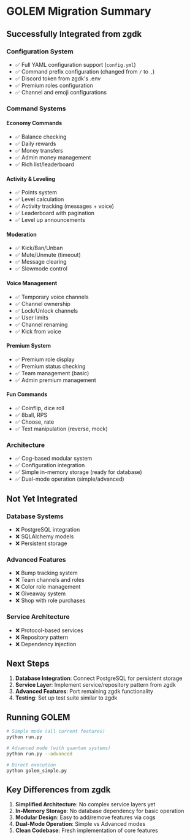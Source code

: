 # GOLEM Migration Summary

## Successfully Integrated from zgdk

### Configuration System
- ✅ Full YAML configuration support (`config.yml`)
- ✅ Command prefix configuration (changed from `/` to `,`)
- ✅ Discord token from zgdk's .env
- ✅ Premium roles configuration
- ✅ Channel and emoji configurations

### Command Systems

#### Economy Commands
- ✅ Balance checking
- ✅ Daily rewards
- ✅ Money transfers
- ✅ Admin money management
- ✅ Rich list/leaderboard

#### Activity & Leveling
- ✅ Points system
- ✅ Level calculation
- ✅ Activity tracking (messages + voice)
- ✅ Leaderboard with pagination
- ✅ Level up announcements

#### Moderation
- ✅ Kick/Ban/Unban
- ✅ Mute/Unmute (timeout)
- ✅ Message clearing
- ✅ Slowmode control

#### Voice Management
- ✅ Temporary voice channels
- ✅ Channel ownership
- ✅ Lock/Unlock channels
- ✅ User limits
- ✅ Channel renaming
- ✅ Kick from voice

#### Premium System
- ✅ Premium role display
- ✅ Premium status checking
- ✅ Team management (basic)
- ✅ Admin premium management

#### Fun Commands
- ✅ Coinflip, dice roll
- ✅ 8ball, RPS
- ✅ Choose, rate
- ✅ Text manipulation (reverse, mock)

### Architecture
- ✅ Cog-based modular system
- ✅ Configuration integration
- ✅ Simple in-memory storage (ready for database)
- ✅ Dual-mode operation (simple/advanced)

## Not Yet Integrated

### Database Systems
- ❌ PostgreSQL integration
- ❌ SQLAlchemy models
- ❌ Persistent storage

### Advanced Features
- ❌ Bump tracking system
- ❌ Team channels and roles
- ❌ Color role management
- ❌ Giveaway system
- ❌ Shop with role purchases

### Service Architecture
- ❌ Protocol-based services
- ❌ Repository pattern
- ❌ Dependency injection

## Next Steps

1. **Database Integration**: Connect PostgreSQL for persistent storage
2. **Service Layer**: Implement service/repository pattern from zgdk
3. **Advanced Features**: Port remaining zgdk functionality
4. **Testing**: Set up test suite similar to zgdk

## Running GOLEM

```bash
# Simple mode (all current features)
python run.py

# Advanced mode (with quantum systems)
python run.py --advanced

# Direct execution
python golem_simple.py
```

## Key Differences from zgdk

1. **Simplified Architecture**: No complex service layers yet
2. **In-Memory Storage**: No database dependency for basic operation
3. **Modular Design**: Easy to add/remove features via cogs
4. **Dual-Mode Operation**: Simple vs Advanced modes
5. **Clean Codebase**: Fresh implementation of core features